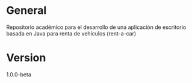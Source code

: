 # General
Repositorio académico para el desarrollo de una aplicación de escritorio basada en Java para renta de vehículos (rent-a-car)

# Version
1.0.0-beta

